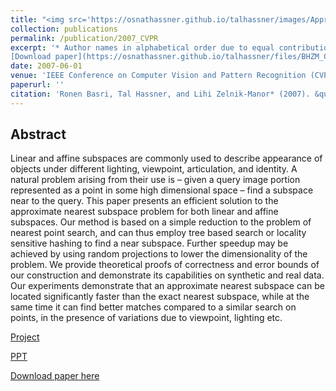 ```yaml
---
title: "<img src='https://osnathassner.github.io/talhassner/images/Approximate Nearest Subspace - Icon.jpg' width='80'> Approximate Nearest Subspace Search with Applications to Pattern Recognition"
collection: publications
permalink: /publication/2007_CVPR
excerpt: '* Author names in alphabetical order due to equal contribution <br/><br/>
[Download paper](https://osnathassner.github.io/talhassner/files/BHZM_CVPR2007.pdf) '
date: 2007-06-01
venue: 'IEEE Conference on Computer Vision and Pattern Recognition (CVPR), Minneapolis'
paperurl: ''
citation: 'Ronen Basri, Tal Hassner, and Lihi Zelnik-Manor* (2007). &quot;Approximate Nearest Subspace Search with Applications to Pattern Recognition.&quot; <i>IEEE Conference on Computer Vision and Pattern Recognition (CVPR), Minneapolis</i>.'
---
```


Abstract
------
Linear and affine subspaces are commonly used to describe appearance of objects under different lighting, viewpoint, articulation, and identity. A natural problem arising from their use is – given a query image portion represented as a point in some high dimensional space – find a subspace near to the query. This paper presents an efficient solution to the approximate nearest subspace problem for both linear and affine subspaces. Our method is based on a simple reduction to the problem of nearest point search, and can thus employ tree based search or locality sensitive hashing to find a near subspace. Further speedup may be achieved by using random projections to lower the dimensionality of the problem. We provide theoretical proofs of correctness and error bounds of our construction and demonstrate its capabilities on synthetic and real data. Our experiments demonstrate that an approximate nearest subspace can be located significantly faster than the exact nearest subspace, while at the same time it can find better matches compared to a similar search on points, in the presence of variations due to viewpoint, lighting etc. 


[Project](http://www.wisdom.weizmann.ac.il/~vision/ANS/)

[PPT](http://osnathassner.github.io/talhassner/files/ANS.CVPR.Jun07_online.ppt)

[Download paper here](http://osnathassner.github.io/talhassner/files/BHZM_CVPR2007.pdf)
